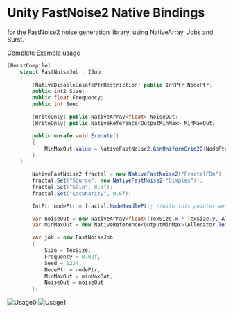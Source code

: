 # Unity FastNoise2 Native Bindings
for the [FastNoise2](https://github.com/Auburn/FastNoise2) noise generation library, using NativeArray, Jobs and Burst.  


[Complete Example usage](https://github.com/Neovariance/FastNoise2Bindings/blob/master/UnityProject/Assets/FastNoise2/NativeFastNoise2Test.cs)

```c#
[BurstCompile]
    struct FastNoiseJob : IJob
    {
        [NativeDisableUnsafePtrRestriction] public IntPtr NodePtr;
        public int2 Size;
        public float Frequency;
        public int Seed;

        [WriteOnly] public NativeArray<float> NoiseOut;
        [WriteOnly] public NativeReference<OutputMinMax> MinMaxOut;

        public unsafe void Execute()
        {
            MinMaxOut.Value = NativeFastNoise2.GenUniformGrid2D(NodePtr, NoiseOut, 0, 0, Size.x, Size.y, Frequency, Seed);
        }
    }
```

```c#
        NativeFastNoise2 fractal = new NativeFastNoise2("FractalFBm");
        fractal.Set("Source", new NativeFastNoise2("Simplex"));
        fractal.Set("Gain", 0.3f);
        fractal.Set("Lacunarity", 0.6f);

        IntPtr nodePtr = fractal.NodeHandlePtr; //with this pointer we can now call the static NativeFastNoise2 API

        var noiseOut = new NativeArray<float>(TexSize.x * TexSize.y, Allocator.TempJob, NativeArrayOptions.UninitializedMemory);
        var minMaxOut = new NativeReference<OutputMinMax>(Allocator.TempJob, NativeArrayOptions.UninitializedMemory);

        var job = new FastNoiseJob
        {
            Size = TexSize,
            Frequency = 0.02f,
            Seed = 1234,
            NodePtr = nodePtr,
            MinMaxOut = minMaxOut,
            NoiseOut = noiseOut
        };
```


![Usage0](https://github.com/Neovariance/FastNoise2Bindings/blob/master/UnityProject/usage.jpg)
![Usage1](https://github.com/Neovariance/FastNoise2Bindings/blob/master/UnityProject/usage1.jpg)




